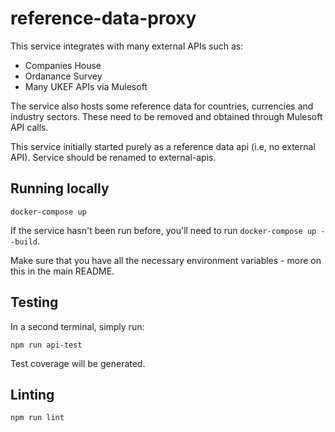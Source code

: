 # reference-data-proxy

This service integrates with many external APIs such as:

- Companies House
- Ordanance Survey
- Many UKEF APIs via Mulesoft

The service also hosts some reference data for countries, currencies and industry sectors. These need to be removed and obtained through Mulesoft API calls.

This service initially started purely as a reference data api (i.e, no external API). Service should be renamed to external-apis.

## Running locally

```shell
docker-compose up
```

If the service hasn't been run before, you'll need to run `docker-compose up --build`.

Make sure that you have all the necessary environment variables - more on this in the main README.

## Testing

In a second terminal, simply run:

```shell
npm run api-test
```

Test coverage will be generated.

## Linting

```shell
npm run lint
```
